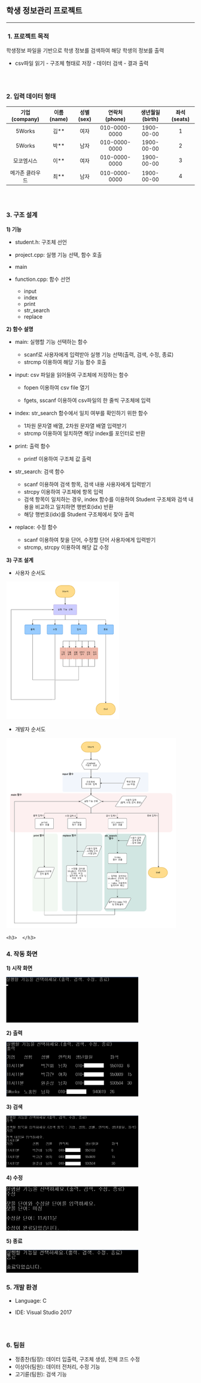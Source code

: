 <h2>학생 정보관리 프로젝트</h2>

--- 



<h3> 1. 프로젝트 목적 </h3>

학생정보 파일을 기반으로 학생 정보를 검색하여 해당 학생의 정보를 출력

- csv파일 읽기 -  구조체 형태로 저장 - 데이터 검색 - 결과 출력  
  
  
<h3>  </h3>  

<h3> 2. 입력 데이터 형태</h3>


|  기업(company)  | 이름(name) | 성별(sex) | 연락처(phone) | 생년월일(birth) | 좌석(seats) |
| :-------------: | :--------: | :-------: | :-----------: | :-------------: | :---------: |
|     5Works      |    김**    |   여자    | 010-0000-0000 |   1900-00-00    |      1      |
|     5Works      |    박**    |   남자    | 010-0000-0000 |   1900-00-00    |      2      |
|   모코엠시스    |    이**    |   여자    | 010-0000-0000 |   1900-00-00    |      3      |
| 메가존 클라우드 |    최**    |   남자    | 010-0000-0000 |   1900-00-00    |      4      |

  
<h3>  </h3>  
<h3> 3. 구조 설계 </h3>
  
<b>1) 기능</b>

- student.h: 구조체 선언
- project.cpp: 실행 기능 선택, 함수 호출
  
- main
  
- function.cpp: 함수 선언

  - input
  - index
  - print
  - str_search
  - replace
  
    


<b> 2) 함수 설명</b>

- main: 실행할 기능 선택하는 함수
  - scanf로 사용자에게 입력받아 실행 기능 선택(출력, 검색, 수정, 종료)
  - strcmp 이용하여 해당 기능 함수 호출

- input: csv 파일을 읽어들여 구조체에 저장하는 함수

  - fopen 이용하여 csv file 열기

  - fgets, sscanf 이용하여 csv파일의 한 줄씩 구조체에 입력

- index: str_search 함수에서 일치 여부를 확인하기 위한 함수
  - 1차원 문자열 배열, 2차원 문자열 배열 입력받기
  - strcmp 이용하여 일치하면 해당 index를 포인터로 반환

- print:  출력 함수

  - printf 이용하여 구조체 값 출력

- str_search: 검색 함수

  - scanf 이용하여 검색 항목, 검색 내용 사용자에게 입력받기
  - strcpy 이용하여 구조체에 항목 입력
  - 검색 항목이 일치하는 경우, index 함수를 이용하여 Student 구조체와 검색 내용을 비교하고 일치하면 행번호(idx) 반환
  - 해당 행번호(idx)를 Student 구조체에서 찾아 출력

- replace: 수정 함수

  - scanf 이용하여 찾을 단어, 수정할 단어 사용자에게 입력받기
  - strcmp, strcpy 이용하여 해당 값 수정
  
    

<b> 3) 구조 설계</b>

- 사용자 순서도

<img src = "./image/flowchart1.png" width="60%">
  

- 개발자 순서도

<img src = "./image/flowchart2.png" width="90%">




    <h3>  </h3>  
<h3> 4. 작동 화면 </h3>



<b>1) 시작 화면</b>

<img src = "./image/start.png" width="70%">



<b>2) 출력</b>

<img src = "./image/print.png" width="70%">



<b>3) 검색</b>

<img src = "./image/search.png" width="70%">



<b>4) 수정</b>

<img src = "./image/replace.png" width="70%">



<b>5) 종료</b>

<img src = "./image/end.png" width="70%">


  
  
<h3> </h3>  

<h3> 5. 개발 환경</h3>

- Language: C 

- IDE: Visual Studio 2017

    <h3>  </h3>  
  
<h3> 6. 팀원 </h3>

- 정종찬(팀장): 데이터 입출력, 구조체  생성, 전체 코드 수정
- 이상아(팀원): 데이터 전처리, 수정 기능
- 고기륜(팀원): 검색 기능

